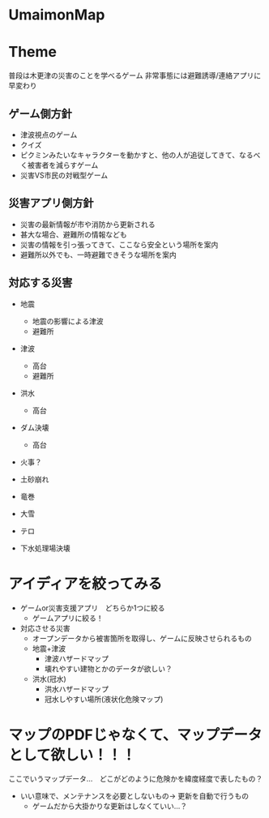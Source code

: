 # UmaimonMap

# Theme

普段は木更津の災害のことを学べるゲーム
非常事態には避難誘導/連絡アプリに早変わり

## ゲーム側方針

- 津波視点のゲーム
- クイズ
- ピクミンみたいなキャラクターを動かすと、他の人が追従してきて、なるべく被害者を減らすゲーム
- 災害VS市民の対戦型ゲーム

## 災害アプリ側方針

- 災害の最新情報が市や消防から更新される
- 甚大な場合、避難所の情報なども
- 災害の情報を引っ張ってきて、ここなら安全という場所を案内
- 避難所以外でも、一時避難できそうな場所を案内

## 対応する災害

- 地震
    * 地震の影響による津波
    * 避難所

- 津波
    * 高台
    * 避難所

- 洪水
    * 高台
    
- ダム決壊
    * 高台
    
- 火事？
    
- 土砂崩れ
- 竜巻
- 大雪
- テロ
- 下水処理場決壊

# アイディアを絞ってみる

- ゲームor災害支援アプリ　どちらか1つに絞る
    * ゲームアプリに絞る！
- 対応させる災害　
    * オープンデータから被害箇所を取得し、ゲームに反映させられるもの
    * 地震+津波
        + 津波ハザードマップ
        + 壊れやすい建物とかのデータが欲しい？
    * 洪水(冠水)
        + 洪水ハザードマップ
        + 冠水しやすい場所(液状化危険マップ)

# マップのPDFじゃなくて、マップデータとして欲しい！！！
ここでいうマップデータ…　どこがどのように危険かを緯度経度で表したもの？


- いい意味で、メンテナンスを必要としないもの→ 更新を自動で行うもの
    * ゲームだから大掛かりな更新はしなくていい…？

